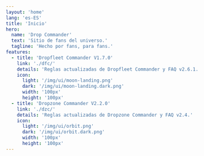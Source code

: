 ```yaml
---
layout: 'home'
lang: 'es-ES'
title: 'Inicio'
hero:
  name: 'Drop Commander'
  text: 'Sitio de fans del universo.'
  tagline: 'Hecho por fans, para fans.'
features:
  - title: 'Dropfleet Commander V1.7.0'
    link: './dfc/'
    details: 'Reglas actualizadas de Dropfleet Commander y FAQ v2.6.1.'
    icon:
      light: '/img/ui/moon-landing.png'
      dark: '/img/ui/moon-landing.dark.png'
      width: '100px'
      height: '100px'
  - title: 'Dropzone Commander V2.2.0'
    link: './dzc/'
    details: 'Reglas actualizadas de Dropzone Commander y FAQ v2.4.'
    icon:
      light: '/img/ui/orbit.png'
      dark: '/img/ui/orbit.dark.png'
      width: '100px'
      height: '100px'
---
```

<script lang="ts" setup>
import { onMounted } from 'vue'
import { useData } from 'vitepress'
const { frontmatter } = useData()

onMounted(() => {
  let expires = new Date()
  expires.setFullYear(expires.getFullYear()+1)
  document.cookie = `nf_lang=${frontmatter.value.lang}; expires=${expires.toUTCString()}; path=/`
})
</script>
